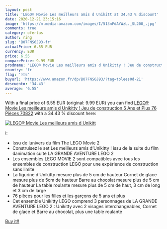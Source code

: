 ```yaml
---
layout: post
title: 'LEGO® Movie Les meilleurs amis d Unikitt at 34.43 % discount'
date: 2020-12-21 23:15:16
image: 'https://m.media-amazon.com/images/I/513nFdAYWzL._SL200_.jpg'
comments: true
category: ofertas
author: ring
slug: 'B07FNS6J93-fr'
actualPrice: 6.55 EUR
currency: EUR
price: 6.55
comparePrice: 9.99 EUR
prodname: 'LEGO® Movie Les meilleurs amis d Unikitty ! Jeu de construction  5 Ans et Plus  76 Pièces 70822'
country: 'fr'
flag: '🇫🇷'
buyurl: 'https://www.amazon.fr/dp/B07FNS6J93/?tag=tolees0d-21'
descuento: '34.43'
average: '6.55'
---
```


With a final price of 6.55 EUR (original: 9.99 EUR) you can find [LEGO® Movie Les meilleurs amis d Unikitty ! Jeu de construction  5 Ans et Plus  76 Pièces 70822](https://www.amazon.fr/dp/B07FNS6J93/?tag=tolees0d-21) with a  34.43 % discount here:

[![LEGO® Movie Les meilleurs amis d Unikitt](https://m.media-amazon.com/images/I/513nFdAYWzL._SL200_.jpg)](https://www.amazon.fr/dp/B07FNS6J93/?tag=tolees0d-21)

ℹ️:

- Issu de lunivers du film The LEGO Movie 2
- Construisez le set Les meilleurs amis d’Unikitty ! issu de la suite du film danimation culte LA GRANDE AVENTURE LEGO 2
- Les ensembles LEGO MOVIE 2 sont compatibles avec tous les ensembles de construction LEGO pour une expérience de construction sans limite
- La figurine d’Unikitty mesure plus de 5 cm de hauteur Cornet de glace mesure plus de 5cm de hauteur Barre au chocolat mesure plus de 5 cm de hauteur La table roulante mesure plus de 5 cm de haut, 3 cm de long et 3 cm de large
- 76 pièces pour les filles et les garçons de 5 ans et plus
- Cet ensemble Unikitty LEGO comprend 3 personnages de LA GRANDE AVENTURE LEGO 2 : Unikitty avec 2 visages interchangeables, Cornet de glace et Barre au chocolat, plus une table roulante

[Buy it!!](https://www.amazon.fr/dp/B07FNS6J93/?tag=tolees0d-21)

